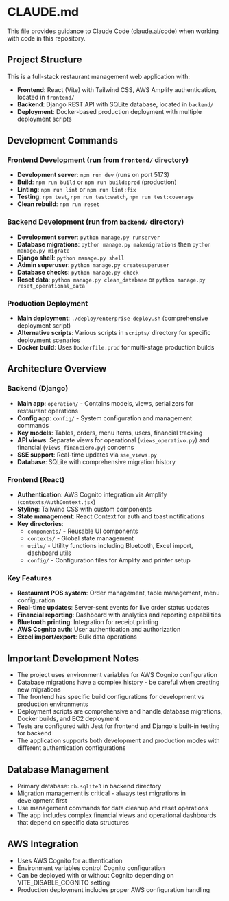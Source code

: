# CLAUDE.md

This file provides guidance to Claude Code (claude.ai/code) when working with code in this repository.

## Project Structure

This is a full-stack restaurant management web application with:
- **Frontend**: React (Vite) with Tailwind CSS, AWS Amplify authentication, located in `frontend/`
- **Backend**: Django REST API with SQLite database, located in `backend/`
- **Deployment**: Docker-based production deployment with multiple deployment scripts

## Development Commands

### Frontend Development (run from `frontend/` directory)
- **Development server**: `npm run dev` (runs on port 5173)
- **Build**: `npm run build` or `npm run build:prod` (production)
- **Linting**: `npm run lint` or `npm run lint:fix`
- **Testing**: `npm test`, `npm run test:watch`, `npm run test:coverage`
- **Clean rebuild**: `npm run reset`

### Backend Development (run from `backend/` directory)  
- **Development server**: `python manage.py runserver`
- **Database migrations**: `python manage.py makemigrations` then `python manage.py migrate`
- **Django shell**: `python manage.py shell`
- **Admin superuser**: `python manage.py createsuperuser`
- **Database checks**: `python manage.py check`
- **Reset data**: `python manage.py clean_database` or `python manage.py reset_operational_data`

### Production Deployment
- **Main deployment**: `./deploy/enterprise-deploy.sh` (comprehensive deployment script)
- **Alternative scripts**: Various scripts in `scripts/` directory for specific deployment scenarios
- **Docker build**: Uses `Dockerfile.prod` for multi-stage production builds

## Architecture Overview

### Backend (Django)
- **Main app**: `operation/` - Contains models, views, serializers for restaurant operations
- **Config app**: `config/` - System configuration and management commands  
- **Key models**: Tables, orders, menu items, users, financial tracking
- **API views**: Separate views for operational (`views_operativo.py`) and financial (`views_financiero.py`) concerns
- **SSE support**: Real-time updates via `sse_views.py`
- **Database**: SQLite with comprehensive migration history

### Frontend (React)
- **Authentication**: AWS Cognito integration via Amplify (`contexts/AuthContext.jsx`)
- **Styling**: Tailwind CSS with custom components
- **State management**: React Context for auth and toast notifications
- **Key directories**:
  - `components/` - Reusable UI components
  - `contexts/` - Global state management
  - `utils/` - Utility functions including Bluetooth, Excel import, dashboard utils
  - `config/` - Configuration files for Amplify and printer setup

### Key Features
- **Restaurant POS system**: Order management, table management, menu configuration
- **Real-time updates**: Server-sent events for live order status updates
- **Financial reporting**: Dashboard with analytics and reporting capabilities
- **Bluetooth printing**: Integration for receipt printing
- **AWS Cognito auth**: User authentication and authorization
- **Excel import/export**: Bulk data operations

## Important Development Notes

- The project uses environment variables for AWS Cognito configuration
- Database migrations have a complex history - be careful when creating new migrations
- The frontend has specific build configurations for development vs production environments
- Deployment scripts are comprehensive and handle database migrations, Docker builds, and EC2 deployment
- Tests are configured with Jest for frontend and Django's built-in testing for backend
- The application supports both development and production modes with different authentication configurations

## Database Management

- Primary database: `db.sqlite3` in backend directory
- Migration management is critical - always test migrations in development first
- Use management commands for data cleanup and reset operations
- The app includes complex financial views and operational dashboards that depend on specific data structures

## AWS Integration

- Uses AWS Cognito for authentication
- Environment variables control Cognito configuration
- Can be deployed with or without Cognito depending on VITE_DISABLE_COGNITO setting
- Production deployment includes proper AWS configuration handling
